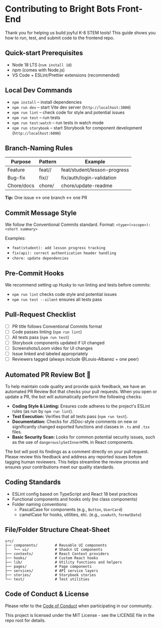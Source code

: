 # Contributing to Bright Bots Front-End

Thank you for helping us build joyful K-8 STEM tools! This guide shows you how to run, test, and submit code to the frontend repo.

## Quick-start Prerequisites

- Node 18 LTS (`nvm install 18`)
- npm (comes with Node.js)
- VS Code + ESLint/Prettier extensions (recommended)

## Local Dev Commands

- `npm install` – install dependencies
- `npm run dev` – start Vite dev server (`http://localhost:3000`)
- `npm run lint` – check code for style and potential issues
- `npm run test` – run tests
- `npm run test:watch` – run tests in watch mode
- `npm run storybook` – start Storybook for component development (`http://localhost:6006`)

## Branch-Naming Rules

| Purpose    | Pattern            | Example                      |
| ---------- | ------------------ | ---------------------------- |
| Feature    | feat/<area>/<slug> | feat/student/lesson-progress |
| Bug-fix    | fix/<area>/<slug>  | fix/auth/login-validation    |
| Chore/docs | chore/<slug>       | chore/update-readme          |

**Tip:** One issue ↔ one branch ↔ one PR

## Commit Message Style

We follow the Conventional Commits standard. Format: `<type>(<scope>): <short summary>`

Examples:

- `feat(student): add lesson progress tracking`
- `fix(api): correct authentication header handling`
- `chore: update dependencies`

## Pre-Commit Hooks

We recommend setting up Husky to run linting and tests before commits:

- `npm run lint` checks code style and potential issues
- `npm run test --silent` ensures all tests pass

## Pull-Request Checklist

- [ ] PR title follows Conventional Commits format
- [ ] Code passes linting (`npm run lint`)
- [ ] All tests pass (`npm run test`)
- [ ] Storybook components updated if UI changed
- [ ] Screenshots/Loom video for UI changes
- [ ] Issue linked and labeled appropriately
- [ ] Reviewers tagged (always include @Louis-Albanez + one peer)

## Automated PR Review Bot 🤖

To help maintain code quality and provide quick feedback, we have an automated PR Review Bot that checks your pull requests. When you open or update a PR, the bot will automatically perform the following checks:

- **Coding Style & Linting:** Ensures code adheres to the project's ESLint rules (as run by `npm run lint`).
- **Test Execution:** Verifies that all tests pass (`npm run test`).
- **Documentation:** Checks for JSDoc-style comments on new or significantly changed exported functions and classes in `.ts` and `.tsx` files.
- **Basic Security Scan:** Looks for common potential security issues, such as the use of `dangerouslySetInnerHTML` in React components.

The bot will post its findings as a comment directly on your pull request. Please review this feedback and address any reported issues before tagging human reviewers. This helps streamline the review process and ensures your contributions meet our quality standards.

## Coding Standards

- ESLint config based on TypeScript and React 18 best practices
- Functional components and hooks only (no class components)
- Folder naming conventions:
  - PascalCase for components (e.g., `Button`, `UserCard`)
  - camelCase for hooks, utilities, etc. (e.g., `useAuth`, `formatDate`)

## File/Folder Structure Cheat-Sheet

```
src/
├── components/        # Reusable UI components
│   └── ui/            # Shadcn UI components
├── contexts/          # React Context providers
├── hooks/             # Custom React hooks
├── lib/               # Utility functions and helpers
├── pages/             # Page components
├── services/          # API service layers
├── stories/           # Storybook stories
└── test/              # Test utilities
```

## Code of Conduct & License

Please refer to the [Code of Conduct](/CODE_OF_CONDUCT.md) when participating in our community.

This project is licensed under the MIT License - see the LICENSE file in the repo root for details.

